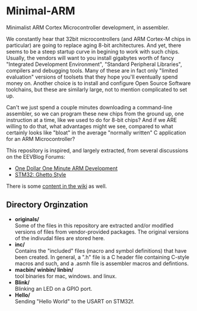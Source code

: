 Minimal-ARM
===========

Minimalist ARM Cortex Microcontroller development, in assembler.

We constantly hear that 32bit microcontrollers (and ARM Cortex-M chips in particular) are going to replace aging 8-bit architectures.   And yet, there seems to be a steep startup curve in begining to work with such chips.  Usually, the vendors will want to you install gigabytes worth of fancy "Integrated Development Environment", "Standard Peripheral Libraries", compilers and debugging tools.  Many of these are in fact only "limited evaluation" versions of toolsets that they hope you'll eventually spend money on.  Another choice is to install and configure Open Source Software toolchains, but these are similarly large, not to mention complicated to set up.

Can't we just spend a couple minutes downloading a command-line assembler, so we can program these new chips from the ground up, one instruction at a time, like we used to do for 8-bit chips?  And if we ARE willing to do that, what advantages might we see, compared to what certainly looks like "bloat" in the average "normally written" C application for an ARM Microcontroller?

This repository is inspired, and largely extracted, from several discussions on the EEVBlog Forums:
- [One Dollar One Minute ARM Development](http://www.eevblog.com/forum/microcontrollers/one-dollar-one-minute-arm-development/)
- [STM32: Ghetto Style](http://www.eevblog.com/forum/microcontrollers/stm32-ghetto-style/)
 
There is some [content in the wiki](https://github.com/WestfW/Minimal-ARM/wiki) as well.

## Directory Orginzation
- **originals/**  
 Some of the files in this repository are extracted and/or modified versions of files from vendor-provided packages.  The original versions of the indivudal files are stored here.
- **inc/**  
 Contains the "included" files (macro and symbol definitions) that have been created.  In general, a ".h" file is a C header file containing C-style macros and such, and a .asmh file is assembler macros and defintions.
- **macbin/ winbin/ linbin/**  
tool binaries for mac, windows. and linux.
- **Blink/**  
Blinking an LED on a GPIO port.
- **Hello/**  
Sending "Hello World" to the USART on STM32f.
